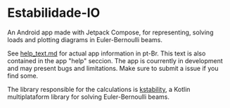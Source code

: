 # Estabilidade-IO

An Android app made with Jetpack Compose, for representing, solving loads and plotting diagrams in Euler-Bernoulli beams.

See [help_text.md](https://github.com/icarob-eng/Estabilidade-IO/blob/main/app/src/main/res/raw/help_text.md) for actual app information in pt-Br.
This text is also contained in the app "help" seccion. The app is courrently in development and may present bugs and limitations. Make sure to submit a issue if you find some.

The library responsible for the calculations is [kstability](https://github.com/icarob-eng/kstability), a Kotlin multiplataform library for solving Euler-Bernoulli beams.
